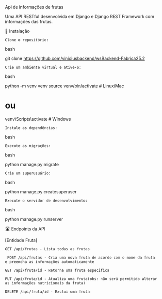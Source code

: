 Api de informações de frutas

Uma API RESTful desenvolvida em Django e Django REST Framework com informações das frutas.

🚀 Instalação

    Clone o repositório:

bash

git clone https://github.com/viniciusbackend/wsBackend-Fabrica25.2

    Crie um ambiente virtual e ative-o:

bash

python -m venv venv
source venv/bin/activate  # Linux/Mac
# ou
venv\Scripts\activate  # Windows

    Instale as dependências:

bash


    Execute as migrações:

bash

python manage.py migrate

    Crie um superusuário:

bash

python manage.py createsuperuser

    Execute o servidor de desenvolvimento:

bash

python manage.py runserver

🛣️ Endpoints da API

[Entidade Fruta]

    GET /api/frutas - Lista todas as frutas

     POST /api/frutas - Cria uma nova fruta de acordo com o nome da fruta e preencha as informações automaticamente

    GET /api/fruta/id - Retorna uma fruta especifica

    PUT /api/fruta/id - Atualiza uma fruta(obs: não será permitido alterar as informações nutricionais da fruta)

    DELETE /api/fruta/id - Exclui uma fruta
